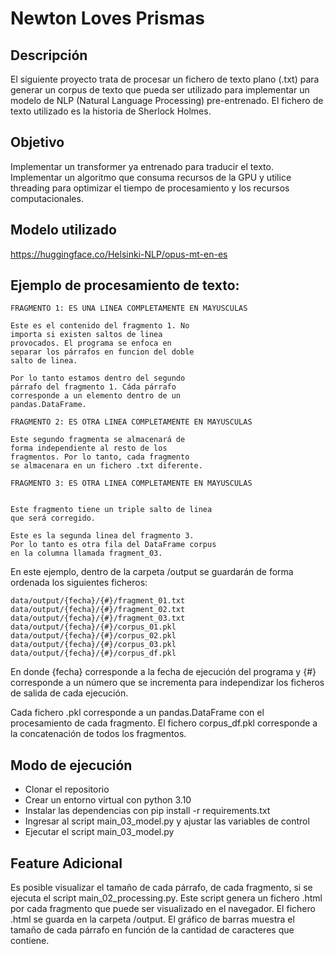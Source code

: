 # Newton Loves Prismas

## Descripción

El siguiente proyecto trata de procesar un fichero de texto plano (.txt) para generar un corpus de texto que pueda ser utilizado para implementar un modelo de NLP (Natural Language Processing) pre-entrenado. El fichero de texto utilizado es la historia de Sherlock Holmes.

## Objetivo

Implementar un transformer ya entrenado para traducir el texto. Implementar un algoritmo que consuma recursos de la GPU y utilice threading para optimizar el tiempo de procesamiento y los recursos computacionales.

## Modelo utilizado

https://huggingface.co/Helsinki-NLP/opus-mt-en-es

## Ejemplo de procesamiento de texto:

```
FRAGMENTO 1: ES UNA LINEA COMPLETAMENTE EN MAYUSCULAS

Este es el contenido del fragmento 1. No
importa si existen saltos de linea
provocados. El programa se enfoca en
separar los párrafos en funcion del doble
salto de linea.

Por lo tanto estamos dentro del segundo
párrafo del fragmento 1. Cáda párrafo
corresponde a un elemento dentro de un
pandas.DataFrame.

FRAGMENTO 2: ES OTRA LINEA COMPLETAMENTE EN MAYUSCULAS

Este segundo fragmenta se almacenará de
forma independiente al resto de los
fragmentos. Por lo tanto, cada fragmento
se almacenara en un fichero .txt diferente.

FRAGMENTO 3: ES OTRA LINEA COMPLETAMENTE EN MAYUSCULAS


Este fragmento tiene un triple salto de linea
que será corregido.

Este es la segunda linea del fragmento 3.
Por lo tanto es otra fila del DataFrame corpus
en la columna llamada fragment_03.
```

En este ejemplo, dentro de la carpeta /output se guardarán de forma ordenada los siguientes ficheros:

```
data/output/{fecha}/{#}/fragment_01.txt
data/output/{fecha}/{#}/fragment_02.txt
data/output/{fecha}/{#}/fragment_03.txt
data/output/{fecha}/{#}/corpus_01.pkl
data/output/{fecha}/{#}/corpus_02.pkl
data/output/{fecha}/{#}/corpus_03.pkl
data/output/{fecha}/{#}/corpus_df.pkl
```

En donde {fecha} corresponde a la fecha de ejecución del programa y {#} corresponde a un número que se incrementa para independizar los ficheros de salida de cada ejecución.

Cada fichero .pkl corresponde a un pandas.DataFrame con el procesamiento de cada fragmento. El fichero corpus_df.pkl corresponde a la concatenación de todos los fragmentos.

## Modo de ejecución

- Clonar el repositorio
- Crear un entorno virtual con python 3.10
- Instalar las dependencias con pip install -r requirements.txt
- Ingresar al script main_03_model.py y ajustar las variables de control
- Ejecutar el script main_03_model.py


## Feature Adicional

Es posible visualizar el tamaño de cada párrafo, de cada fragmento, si se ejecuta el script main_02_processing.py. Este script genera un fichero .html por cada fragmento que puede ser visualizado en el navegador. El fichero .html se guarda en la carpeta /output. El gráfico de barras muestra el tamaño de cada párrafo en función de la cantidad de caracteres que contiene.
